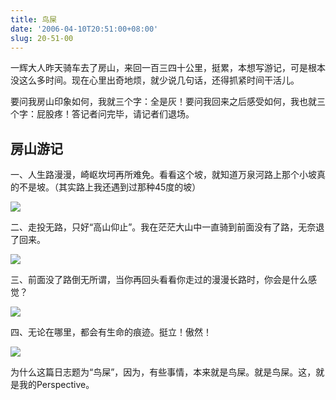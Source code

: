 ```yaml
---
title: 鸟屎
date: '2006-04-10T20:51:00+08:00'
slug: 20-51-00
---
```


一辉大人昨天骑车去了房山，来回一百三四十公里，挺累，本想写游记，可是根本没这么多时间。现在心里出奇地烦，就少说几句话，还得抓紧时间干活儿。


要问我房山印象如何，我就三个字：全是灰！要问我回来之后感受如何，我也就三个字：屁股疼！答记者问完毕，请记者们退场。


## 房山游记


一、人生路漫漫，崎岖坎坷再所难免。看看这个坡，就知道万泉河路上那个小坡真的不是坡。（其实路上我还遇到过那种45度的坡）


![](https://db.yihui.org/hexun/b_2565B6A512A43338.jpg)


二、走投无路，只好“高山仰止”。我在茫茫大山中一直骑到前面没有了路，无奈退了回来。


![](https://db.yihui.org/hexun/b_C79C16391813FE0D.jpg)


三、前面没了路倒无所谓，当你再回头看看你走过的漫漫长路时，你会是什么感觉？


![](https://db.yihui.org/hexun/b_851F800059C529CD.jpg)


四、无论在哪里，都会有生命的痕迹。挺立！傲然！


![](https://db.yihui.org/hexun/b_F2EE39243B237450.jpg)


为什么这篇日志题为“鸟屎”，因为，有些事情，本来就是鸟屎。就是鸟屎。这，就是我的Perspective。
